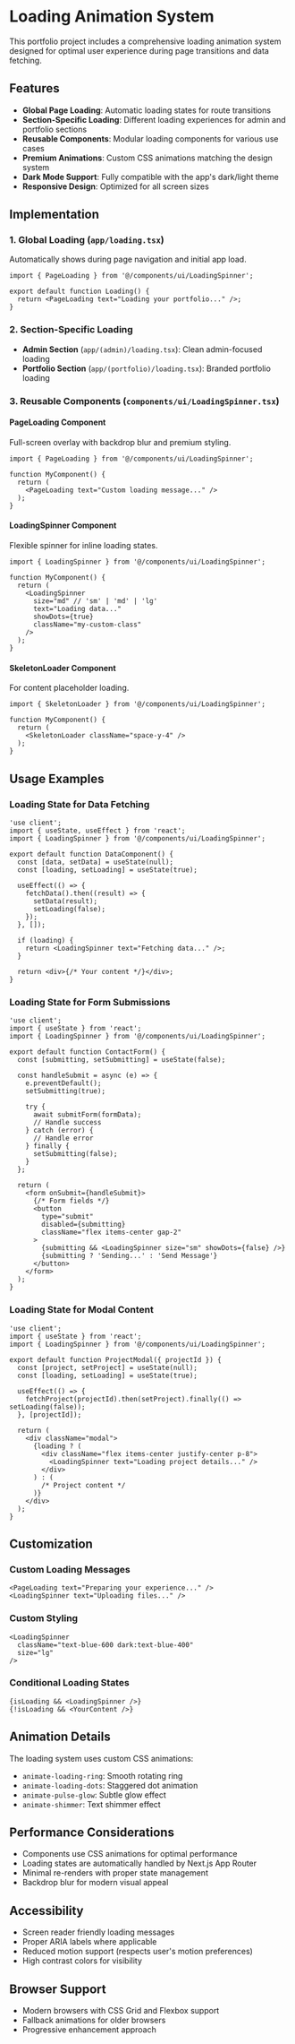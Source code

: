 # Loading Animation System

This portfolio project includes a comprehensive loading animation system designed for optimal user experience during page transitions and data fetching.

## Features

- **Global Page Loading**: Automatic loading states for route transitions
- **Section-Specific Loading**: Different loading experiences for admin and portfolio sections
- **Reusable Components**: Modular loading components for various use cases
- **Premium Animations**: Custom CSS animations matching the design system
- **Dark Mode Support**: Fully compatible with the app's dark/light theme
- **Responsive Design**: Optimized for all screen sizes

## Implementation

### 1. Global Loading (`app/loading.tsx`)
Automatically shows during page navigation and initial app load.

```tsx
import { PageLoading } from '@/components/ui/LoadingSpinner';

export default function Loading() {
  return <PageLoading text="Loading your portfolio..." />;
}
```

### 2. Section-Specific Loading
- **Admin Section** (`app/(admin)/loading.tsx`): Clean admin-focused loading
- **Portfolio Section** (`app/(portfolio)/loading.tsx`): Branded portfolio loading

### 3. Reusable Components (`components/ui/LoadingSpinner.tsx`)

#### PageLoading Component
Full-screen overlay with backdrop blur and premium styling.

```tsx
import { PageLoading } from '@/components/ui/LoadingSpinner';

function MyComponent() {
  return (
    <PageLoading text="Custom loading message..." />
  );
}
```

#### LoadingSpinner Component
Flexible spinner for inline loading states.

```tsx
import { LoadingSpinner } from '@/components/ui/LoadingSpinner';

function MyComponent() {
  return (
    <LoadingSpinner
      size="md" // 'sm' | 'md' | 'lg'
      text="Loading data..."
      showDots={true}
      className="my-custom-class"
    />
  );
}
```

#### SkeletonLoader Component
For content placeholder loading.

```tsx
import { SkeletonLoader } from '@/components/ui/LoadingSpinner';

function MyComponent() {
  return (
    <SkeletonLoader className="space-y-4" />
  );
}
```

## Usage Examples

### Loading State for Data Fetching
```tsx
'use client';
import { useState, useEffect } from 'react';
import { LoadingSpinner } from '@/components/ui/LoadingSpinner';

export default function DataComponent() {
  const [data, setData] = useState(null);
  const [loading, setLoading] = useState(true);

  useEffect(() => {
    fetchData().then((result) => {
      setData(result);
      setLoading(false);
    });
  }, []);

  if (loading) {
    return <LoadingSpinner text="Fetching data..." />;
  }

  return <div>{/* Your content */}</div>;
}
```

### Loading State for Form Submissions
```tsx
'use client';
import { useState } from 'react';
import { LoadingSpinner } from '@/components/ui/LoadingSpinner';

export default function ContactForm() {
  const [submitting, setSubmitting] = useState(false);

  const handleSubmit = async (e) => {
    e.preventDefault();
    setSubmitting(true);

    try {
      await submitForm(formData);
      // Handle success
    } catch (error) {
      // Handle error
    } finally {
      setSubmitting(false);
    }
  };

  return (
    <form onSubmit={handleSubmit}>
      {/* Form fields */}
      <button
        type="submit"
        disabled={submitting}
        className="flex items-center gap-2"
      >
        {submitting && <LoadingSpinner size="sm" showDots={false} />}
        {submitting ? 'Sending...' : 'Send Message'}
      </button>
    </form>
  );
}
```

### Loading State for Modal Content
```tsx
'use client';
import { useState } from 'react';
import { LoadingSpinner } from '@/components/ui/LoadingSpinner';

export default function ProjectModal({ projectId }) {
  const [project, setProject] = useState(null);
  const [loading, setLoading] = useState(true);

  useEffect(() => {
    fetchProject(projectId).then(setProject).finally(() => setLoading(false));
  }, [projectId]);

  return (
    <div className="modal">
      {loading ? (
        <div className="flex items-center justify-center p-8">
          <LoadingSpinner text="Loading project details..." />
        </div>
      ) : (
        /* Project content */
      )}
    </div>
  );
}
```

## Customization

### Custom Loading Messages
```tsx
<PageLoading text="Preparing your experience..." />
<LoadingSpinner text="Uploading files..." />
```

### Custom Styling
```tsx
<LoadingSpinner
  className="text-blue-600 dark:text-blue-400"
  size="lg"
/>
```

### Conditional Loading States
```tsx
{isLoading && <LoadingSpinner />}
{!isLoading && <YourContent />}
```

## Animation Details

The loading system uses custom CSS animations:
- `animate-loading-ring`: Smooth rotating ring
- `animate-loading-dots`: Staggered dot animation
- `animate-pulse-glow`: Subtle glow effect
- `animate-shimmer`: Text shimmer effect

## Performance Considerations

- Components use CSS animations for optimal performance
- Loading states are automatically handled by Next.js App Router
- Minimal re-renders with proper state management
- Backdrop blur for modern visual appeal

## Accessibility

- Screen reader friendly loading messages
- Proper ARIA labels where applicable
- Reduced motion support (respects user's motion preferences)
- High contrast colors for visibility

## Browser Support

- Modern browsers with CSS Grid and Flexbox support
- Fallback animations for older browsers
- Progressive enhancement approach

